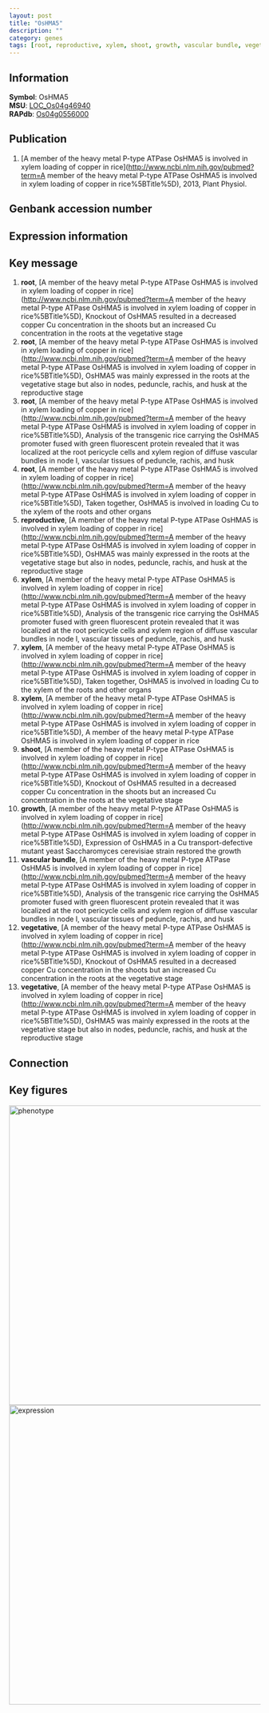 ```yaml
---
layout: post
title: "OsHMA5"
description: ""
category: genes
tags: [root, reproductive, xylem, shoot, growth, vascular bundle, vegetative]
---
```


## Information
__Symbol__: OsHMA5  
__MSU__: [LOC_Os04g46940](http://rice.plantbiology.msu.edu/cgi-bin/ORF_infopage.cgi?orf=LOC_Os04g46940)  
__RAPdb__: [Os04g0556000](http://rapdb.dna.affrc.go.jp/viewer/gbrowse_details/irgsp1?name=Os04g0556000)  

## Publication
1. [A member of the heavy metal P-type ATPase OsHMA5 is involved in xylem loading of copper in rice](http://www.ncbi.nlm.nih.gov/pubmed?term=A member of the heavy metal P-type ATPase OsHMA5 is involved in xylem loading of copper in rice%5BTitle%5D), 2013, Plant Physiol.

## Genbank accession number

## Expression information

## Key message
1. __root__, [A member of the heavy metal P-type ATPase OsHMA5 is involved in xylem loading of copper in rice](http://www.ncbi.nlm.nih.gov/pubmed?term=A member of the heavy metal P-type ATPase OsHMA5 is involved in xylem loading of copper in rice%5BTitle%5D),  Knockout of OsHMA5 resulted in a decreased copper Cu concentration in the shoots but an increased Cu concentration in the roots at the vegetative stage
2. __root__, [A member of the heavy metal P-type ATPase OsHMA5 is involved in xylem loading of copper in rice](http://www.ncbi.nlm.nih.gov/pubmed?term=A member of the heavy metal P-type ATPase OsHMA5 is involved in xylem loading of copper in rice%5BTitle%5D),  OsHMA5 was mainly expressed in the roots at the vegetative stage but also in nodes, peduncle, rachis, and husk at the reproductive stage
3. __root__, [A member of the heavy metal P-type ATPase OsHMA5 is involved in xylem loading of copper in rice](http://www.ncbi.nlm.nih.gov/pubmed?term=A member of the heavy metal P-type ATPase OsHMA5 is involved in xylem loading of copper in rice%5BTitle%5D),  Analysis of the transgenic rice carrying the OsHMA5 promoter fused with green fluorescent protein revealed that it was localized at the root pericycle cells and xylem region of diffuse vascular bundles in node I, vascular tissues of peduncle, rachis, and husk
4. __root__, [A member of the heavy metal P-type ATPase OsHMA5 is involved in xylem loading of copper in rice](http://www.ncbi.nlm.nih.gov/pubmed?term=A member of the heavy metal P-type ATPase OsHMA5 is involved in xylem loading of copper in rice%5BTitle%5D),  Taken together, OsHMA5 is involved in loading Cu to the xylem of the roots and other organs
5. __reproductive__, [A member of the heavy metal P-type ATPase OsHMA5 is involved in xylem loading of copper in rice](http://www.ncbi.nlm.nih.gov/pubmed?term=A member of the heavy metal P-type ATPase OsHMA5 is involved in xylem loading of copper in rice%5BTitle%5D),  OsHMA5 was mainly expressed in the roots at the vegetative stage but also in nodes, peduncle, rachis, and husk at the reproductive stage
6. __xylem__, [A member of the heavy metal P-type ATPase OsHMA5 is involved in xylem loading of copper in rice](http://www.ncbi.nlm.nih.gov/pubmed?term=A member of the heavy metal P-type ATPase OsHMA5 is involved in xylem loading of copper in rice%5BTitle%5D),  Analysis of the transgenic rice carrying the OsHMA5 promoter fused with green fluorescent protein revealed that it was localized at the root pericycle cells and xylem region of diffuse vascular bundles in node I, vascular tissues of peduncle, rachis, and husk
7. __xylem__, [A member of the heavy metal P-type ATPase OsHMA5 is involved in xylem loading of copper in rice](http://www.ncbi.nlm.nih.gov/pubmed?term=A member of the heavy metal P-type ATPase OsHMA5 is involved in xylem loading of copper in rice%5BTitle%5D),  Taken together, OsHMA5 is involved in loading Cu to the xylem of the roots and other organs
8. __xylem__, [A member of the heavy metal P-type ATPase OsHMA5 is involved in xylem loading of copper in rice](http://www.ncbi.nlm.nih.gov/pubmed?term=A member of the heavy metal P-type ATPase OsHMA5 is involved in xylem loading of copper in rice%5BTitle%5D), A member of the heavy metal P-type ATPase OsHMA5 is involved in xylem loading of copper in rice
9. __shoot__, [A member of the heavy metal P-type ATPase OsHMA5 is involved in xylem loading of copper in rice](http://www.ncbi.nlm.nih.gov/pubmed?term=A member of the heavy metal P-type ATPase OsHMA5 is involved in xylem loading of copper in rice%5BTitle%5D),  Knockout of OsHMA5 resulted in a decreased copper Cu concentration in the shoots but an increased Cu concentration in the roots at the vegetative stage
10. __growth__, [A member of the heavy metal P-type ATPase OsHMA5 is involved in xylem loading of copper in rice](http://www.ncbi.nlm.nih.gov/pubmed?term=A member of the heavy metal P-type ATPase OsHMA5 is involved in xylem loading of copper in rice%5BTitle%5D),  Expression of OsHMA5 in a Cu transport-defective mutant yeast Saccharomyces cerevisiae strain restored the growth
11. __vascular bundle__, [A member of the heavy metal P-type ATPase OsHMA5 is involved in xylem loading of copper in rice](http://www.ncbi.nlm.nih.gov/pubmed?term=A member of the heavy metal P-type ATPase OsHMA5 is involved in xylem loading of copper in rice%5BTitle%5D),  Analysis of the transgenic rice carrying the OsHMA5 promoter fused with green fluorescent protein revealed that it was localized at the root pericycle cells and xylem region of diffuse vascular bundles in node I, vascular tissues of peduncle, rachis, and husk
12. __vegetative__, [A member of the heavy metal P-type ATPase OsHMA5 is involved in xylem loading of copper in rice](http://www.ncbi.nlm.nih.gov/pubmed?term=A member of the heavy metal P-type ATPase OsHMA5 is involved in xylem loading of copper in rice%5BTitle%5D),  Knockout of OsHMA5 resulted in a decreased copper Cu concentration in the shoots but an increased Cu concentration in the roots at the vegetative stage
13. __vegetative__, [A member of the heavy metal P-type ATPase OsHMA5 is involved in xylem loading of copper in rice](http://www.ncbi.nlm.nih.gov/pubmed?term=A member of the heavy metal P-type ATPase OsHMA5 is involved in xylem loading of copper in rice%5BTitle%5D),  OsHMA5 was mainly expressed in the roots at the vegetative stage but also in nodes, peduncle, rachis, and husk at the reproductive stage

## Connection

## Key figures
<img src="http://ricencode.github.io/images/OsHMA5.pheno.png" alt="phenotype"  style="width: 600px;"/>

<img src="http://ricencode.github.io/images/OsHMA5.exp.png" alt="expression"  style="width: 600px;"/>


